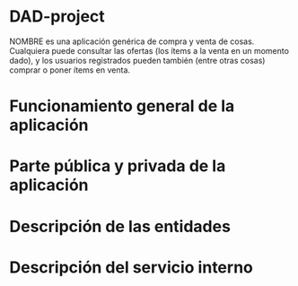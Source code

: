 # DAD-project
NOMBRE es una aplicación genérica de compra y venta de cosas. Cualquiera puede consultar las ofertas (los ítems a la venta en un momento dado), y los usuarios registrados pueden también (entre otras cosas) comprar o poner ítems en venta.

# Funcionamiento general de la aplicación
# Parte pública y privada de la aplicación
# Descripción de las entidades
# Descripción del servicio interno
